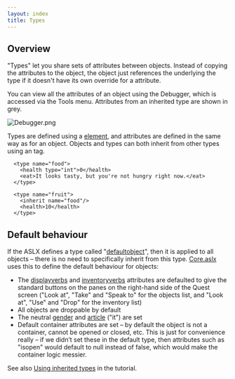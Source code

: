 ```yaml
---
layout: index
title: Types
---
```


Overview
--------

"Types" let you share sets of attributes between objects. Instead of copying the attributes to the object, the object just references the underlying the type if it doesn't have its own override for a attribute.

You can view all the attributes of an object using the Debugger, which is accessed via the Tools menu. Attributes from an inherited type are shown in grey.

![](Debugger.png "Debugger.png")

Types are defined using a [<type> element](elements/type_element.html), and attributes are defined in the same way as for an object. Objects and types can both inherit from other types using an <inherit> tag.

      <type name="food">
        <health type="int">0</health>
        <eat>It looks tasty, but you're not hungry right now.</eat>
      </type>

      <type name="fruit">
        <inherit name="food"/>
        <health>10</health>
      </type>

Default behaviour
-----------------

If the ASLX defines a type called "[defaultobject](attributes/defaultobject.html)", then it is applied to all objects – there is no need to specifically inherit from this type. [Core.aslx](core.aslx.html) uses this to define the default behaviour for objects:

-   The [displayverbs](attributes/displayverbs.html) and [inventoryverbs](attributes/inventoryverbs.html) attributes are defaulted to give the standard buttons on the panes on the right-hand side of the Quest screen ("Look at", "Take" and "Speak to" for the objects list, and "Look at", "Use" and "Drop" for the inventory list)
-   All objects are droppable by default
-   The neutral [gender](attributes/gender.html) and [article](attributes/article.html) ("it") are set
-   Default container attributes are set – by default the object is not a container, cannot be opened or closed, etc. This is just for convenience really – if we didn’t set these in the default type, then attributes such as "isopen" would default to null instead of false, which would make the container logic messier.

See also [Using inherited types](tutorial/using_inherited_types.html) in the tutorial.

